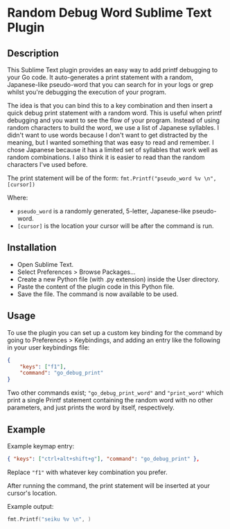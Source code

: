 # Random Debug Word Sublime Text Plugin

## Description

This Sublime Text plugin provides an easy way to add printf debugging to your Go code. It auto-generates a print statement with a random, Japanese-like pseudo-word that you can search for in your logs or grep whilst you're debugging the execution of your program. 

The idea is that you can bind this to a key combination and then insert a quick debug print statement with a random word. This is useful when printf debugging and you want to see the flow of your program. Instead of using random characters to build the word, we use a list of Japanese syllables. I didn't want to use words because I don't want to get distracted by the meaning, but I wanted something that was easy to read and remember. I chose Japanese because it has a limited set of syllables that work well as random combinations. I also think it is easier to read than the random characters I've used before.

The print statement will be of the form: `fmt.Printf("pseudo_word %v \n", [cursor])`

Where:

- `pseudo_word` is a randomly generated, 5-letter, Japanese-like pseudo-word.
- `[cursor]` is the location your cursor will be after the command is run.

## Installation

- Open Sublime Text.
- Select Preferences > Browse Packages...
- Create a new Python file (with .py extension) inside the User directory.
- Paste the content of the plugin code in this Python file.
- Save the file. The command is now available to be used.

## Usage

To use the plugin you can set up a custom key binding for the command by going to Preferences > Keybindings, and adding an entry like the following in your user keybindings file:

```json
{
    "keys": ["f1"], 
    "command": "go_debug_print"
}
```

Two other commands exist; `"go_debug_print_word"` and `"print_word"` which print a single Printf statement containing the random word with no other parameters, and just prints the word by itself, respectively. 

## Example

Example keymap entry: 
```json
{ "keys": ["ctrl+alt+shift+g"], "command": "go_debug_print" },
```

Replace `"f1"` with whatever key combination you prefer.

After running the command, the print statement will be inserted at your cursor's location.

Example output: 
```go
fmt.Printf("seiku %v \n", )
```

